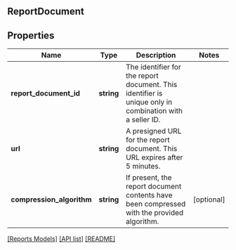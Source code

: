 ## ReportDocument

## Properties

Name | Type | Description | Notes
------------ | ------------- | ------------- | -------------
**report_document_id** | **string** | The identifier for the report document. This identifier is unique only in combination with a seller ID. |
**url** | **string** | A presigned URL for the report document. This URL expires after 5 minutes. |
**compression_algorithm** | **string** | If present, the report document contents have been compressed with the provided algorithm. | [optional]

[[Reports Models]](../) [[API list]](../../Api) [[README]](../../../README.md)
